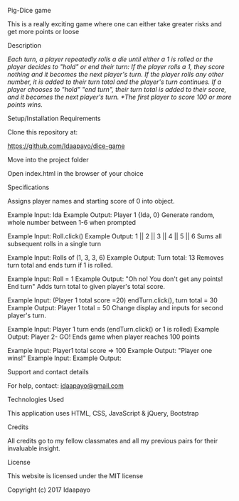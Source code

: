 Pig-Dice game


This is a really exciting game where one can either take greater risks and get more points or loose

Description


_Each turn, a player repeatedly rolls a die until either a 1 is rolled or the player decides to "hold" or end their turn:
If the player rolls a 1, they score nothing and it becomes the next player's turn.
If the player rolls any other number, it is added to their turn total and the player's turn continues.
If a player chooses to "hold" "end turn", their turn total is added to their score, and it becomes the next player's turn. *The first player to score 100 or more points wins._

Setup/Installation Requirements

Clone this repository at:


https://github.com/Idaapayo/dice-game

Move into the project folder

Open index.html in the browser of your choice

Specifications

Assigns player names and starting score of 0 into object.

Example Input: Ida
Example Output: Player 1 {Ida, 0}
Generate random, whole number between 1-6 when prompted

Example Input: Roll.click()
Example Output: 1 || 2 || 3 || 4 || 5 || 6
Sums all subsequent rolls in a single turn

Example Input: Rolls of (1, 3, 3, 6)
Example Output: Turn total: 13
Removes turn total and ends turn if 1 is rolled.

Example Input: Roll = 1
Example Output: "Oh no! You don't get any points! End turn"
Adds turn total to given player's total score.

Example Input: (Player 1 total score =20) endTurn.click(), turn total = 30
Example Output: Player 1 total = 50
Change display and inputs for second player's turn.

Example Input: Player 1 turn ends (endTurn.click() or 1 is rolled)
Example Output: Player 2- GO!
Ends game when player reaches 100 points

Example Input: Player1 total score => 100
Example Output: "Player one wins!"
Example Input:
Example Output:

Support and contact details


For help, contact:
idaapayo@gmail.com

Technologies Used


This application uses HTML, CSS, JavaScript & jQuery, Bootstrap

Credits


All credits go to my fellow classmates and all my previous pairs for their invaluable insight.

License


This website is licensed under the MIT license

Copyright (c) 2017 Idaapayo
